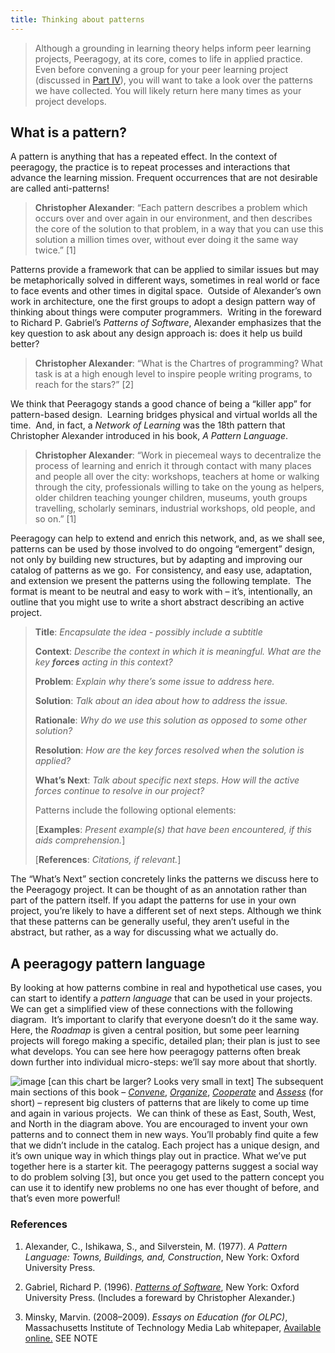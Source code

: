 ```yaml
---
title: Thinking about patterns
---
```


> Although a grounding in learning theory helps inform peer learning
> projects, Peeragogy, at its core, comes to life in applied practice.
> Even before convening a group for your peer learning project
> (discussed in [Part IV](http://peeragogy.github.io/convening.html)), you will want to take a look
> over the patterns we have collected. You will likely return here many
> times as your project develops.

What is a pattern?
------------------

A pattern is anything that has a repeated effect. In the context of
peeragogy, the practice is to repeat processes and interactions that
advance the learning mission. Frequent occurrences that are not
desirable are called anti-patterns!

> **Christopher Alexander**: “Each pattern describes a problem which
> occurs over and over again in our environment, and then describes the
> core of the solution to that problem, in a way that you can use this
> solution a million times over, without ever doing it the same way
> twice.” <span>[</span>1<span>]</span>

Patterns provide a framework that can be applied to similar issues but
may be metaphorically solved in different ways, sometimes in real world
or face to face events and other times in digital space.  Outside of
Alexander’s own work in architecture, one the first groups to adopt a
design pattern way of thinking about things were computer programmers. 
Writing in the foreward to Richard P. Gabriel’s *Patterns of Software*,
Alexander emphasizes that the key question to ask about any design
approach is: does it help us build better?

> **Christopher Alexander**: “What is the Chartres of programming? What
> task is at a high enough level to inspire people writing programs, to
> reach for the stars?” <span>[</span>2<span>]</span>

We think that Peeragogy stands a good chance of being a “killer app” for
pattern-based design.  Learning bridges physical and virtual worlds all
the time.  And, in fact, a *Network of Learning* was the 18th pattern
that Christopher Alexander introduced in his book, *A Pattern Language*.

> **Christopher Alexander**: “Work in piecemeal ways to decentralize the
> process of learning and enrich it through contact with many places and
> people all over the city: workshops, teachers at home or walking
> through the city, professionals willing to take on the young as
> helpers, older children teaching younger children, museums, youth
> groups travelling, scholarly seminars, industrial workshops, old
> people, and so on.” <span>[</span>1<span>]</span>

Peeragogy can help to extend and enrich this network, and, as we shall
see, patterns can be used by those involved to do ongoing “emergent”
design, not only by building new structures, but by adapting and
improving our catalog of patterns as we go.  For consistency, and easy
use, adaptation, and extension we present the patterns using the
following template.  The format is meant to be neutral and easy to work
with – it’s, intentionally, an outline that you might use to write a
short abstract describing an active project.

> **Title**: *Encapsulate the idea - possibly include a subtitle*
>
> **Context**: *Describe the context in which it is meaningful. What are
> the key **forces** acting in this context?*
>
> **Problem**: *Explain why there’s some issue to address here.*
>
> **Solution**: *Talk about an idea about how to address the issue.*
>
> **Rationale**: *Why do we use this solution as opposed to some other
> solution?*
>
> **Resolution**: *How are the key forces resolved when the solution is
> applied?*
>
> **What’s Next**: *Talk about specific next steps. How will the active
> forces continue to resolve in our project?*
>
> Patterns include the following optional elements:
>
> <span>[</span>**Examples**: *Present example(s) that have been
> encountered, if this aids comprehension.*<span>]</span>
>
> <span>[</span>**References**: *Citations, if relevant.*<span>]</span>

The “What’s Next” section concretely links the patterns we discuss here
to the Peeragogy project. It can be thought of as an annotation rather
than part of the pattern itself. If you adapt the patterns for use in
your own project, you’re likely to have a different set of next steps.
Although we think that these patterns can be generally useful, they
aren’t useful in the abstract, but rather, as a way for discussing what
we actually do.

A peeragogy pattern language
----------------------------

By looking at how patterns combine in real and hypothetical use cases,
you can start to identify a *pattern language* that can be used in your
projects. We can get a simplified view of these connections with the
following diagram.  It’s important to clarify that everyone doesn’t do
it the same way.  Here, the *Roadmap* is given a central position, but
some peer learning projects will forego making a specific, detailed
plan; their plan is just to see what develops. You can see here how
peeragogy patterns often break down further into individual micro-steps:
we’ll say more about that shortly.

![image](../images/pattern-language.jpg)
[can this chart be larger? Looks very small in text]
The subsequent main sections of this book –
[*Convene*](http://peeragogy.org/convene/),
[*Organize*](http://peeragogy.org/organize/),
[*Cooperate*](http://peeragogy.org/facilitate/) and
[*Assess*](http://peeragogy.org/assessment/) (for short) – represent big
clusters of patterns that are likely to come up time and again in
various projects.  We can think of these as East, South, West, and North
in the diagram above. You are encouraged to invent your own patterns and
to connect them in new ways. You’ll probably find quite a few that we
didn’t include in the catalog. Each project has a unique design, and
it’s own unique way in which things play out in practice. What we’ve put
together here is a starter kit. The peeragogy patterns suggest a social
way to do problem solving [3], but once you get used to the pattern
concept you can use it to identify new problems no one has ever thought
of before, and that’s even more powerful!

### References

1.  Alexander, C., Ishikawa, S., and Silverstein, M. (1977). *A Pattern
    Language: Towns, Buildings, and, Construction*, New York: Oxford
    University Press.

2.  Gabriel, Richard P. (1996). *[Patterns of
    Software](http://dreamsongs.net/Files/PatternsOfSoftware.pdf)*, New
    York: Oxford University Press. (Includes a foreward by Christopher
    Alexander.)

3.  Minsky, Marvin. (2008–2009). *Essays on Education (for
    <span>O</span><span>L</span><span>P</span><span>C</span>)*,
    Massachusetts Institute of Technology Media Lab whitepaper,
    [Available online.](http://web.media.mit.edu/~minsky/OLPC-1.html)
SEE NOTE
